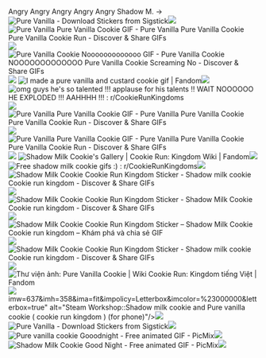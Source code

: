 Angry Angry Angry Angry Angry Shadow M. -> <img src="https://cdn.cdnstep.com/T9zG3kAN4q3VwQLd8RoM/3-1.png" alt="Pure Vanilla - Download Stickers from Sigstick"/>![](https://github.com/user-attachments/67431032-b7f1-438f-834b-2cb1e75ebc1e)
 <img src="https://i.pinimg.com/originals/11/91/46/119146089c21bd85d4340e91a0b26e52.gif" alt="Pure Vanilla Pure Vanilla Cookie GIF - Pure Vanilla Pure Vanilla Cookie  Pure Vanilla Cookie Run - Discover &amp; Share GIFs"/>![](https://github.com/user-attachments/22b79928-38ae-4104-8a95-70151dcc0dbe) <img src="https://media.tenor.com/pyMtS8EbsqwAAAAM/pure-vanilla-cookie-nooooooooooooo.gif" alt="Pure Vanilla Cookie Nooooooooooooo GIF - Pure Vanilla Cookie NOOOOOOOOOOOOO  Pure Vanilla Cookie Screaming No - Discover &amp; Share GIFs"/>![](https://github.com/user-attachments/cfbff348-7ce0-421f-8747-c616a89c5674)
 <img src="https://static.wikia.nocookie.net/6baad6a1-2e41-4d36-a059-a6b9d953ad65/scale-to-width/755" alt="I made a pure vanilla and custard cookie gif | Fandom"/>![](https://github.com/user-attachments/ae12e111-d74e-4c3c-ba26-c287c99bf929)
 <img src="https://preview.redd.it/omg-guys-hes-so-talented-applause-for-his-talents-wait-v0-coul0wtsg9ee1.gif?width=250&amp;auto=webp&amp;s=e5b124bc0b55bf2ca8910b7e624c9ac45a6593f0" alt="omg guys he&#39;s so talented !!! applause for his talents !! WAIT NOOOOOO HE  EXPLODED !!! AAHHHH !!! : r/CookieRunKingdoms"/>![](https://github.com/user-attachments/f125f929-d12a-4d86-864a-68b1dc6e7e6a)
 <img src="https://media.tenor.com/u3ZeaVMmVekAAAAM/cookie-run-pure-vanilla-cookie.gif" alt="Pure Vanilla Pure Vanilla Cookie GIF - Pure Vanilla Pure Vanilla Cookie  Pure Vanilla Cookie Run - Discover &amp; Share GIFs"/>![](https://github.com/user-attachments/0d193f63-612e-41b4-a335-4e10c219fef8)
  <img src="https://media.tenor.com/-wZRzlWmwgwAAAAM/eye-of-rah-pure-vanilla-cookie.gif" alt="Pure Vanilla Pure Vanilla Cookie GIF - Pure Vanilla Pure Vanilla Cookie  Pure Vanilla Cookie Run - Discover &amp; Share GIFs"/>![](https://github.com/user-attachments/eb96d6c2-3281-4ad7-accb-748f4f1a4556)
  <img src="https://static.wikia.nocookie.net/cookierunkingdom/images/3/35/Shadow_milk_gacha_sequence_1_animation.gif/revision/latest/scale-to-width-down/250?cb=20250119185243" alt="Shadow Milk Cookie&#39;s Gallery | Cookie Run: Kingdom Wiki | Fandom"/>![](https://github.com/user-attachments/942aff2a-50d2-454c-ad15-e98a05966b09)
 <img src="https://i.redd.it/rssuuqz6y4ne1.gif" alt="Free shadow milk cookie gifs :) : r/CookieRunKingdoms"/>![](https://github.com/user-attachments/31ac9d7a-6281-4fe4-b2ab-c8d1447274e7) <img src="https://media.tenor.com/eVW5_HMGhOAAAAAj/shadow-milk-cookie-cookie-run-kingdom.gif" alt="Shadow Milk Cookie Cookie Run Kingdom Sticker - Shadow milk cookie Cookie  run kingdom - Discover &amp; Share GIFs"/>![](https://github.com/user-attachments/89f49e66-1203-460b-8ead-b720ab9d6162) <img src="https://media.tenor.com/xW5ODgCd_WgAAAAj/shadow-milk-cookie-cookie-run-kingdom.gif" alt="Shadow Milk Cookie Cookie Run Kingdom Sticker - Shadow Milk Cookie Cookie  run kingdom - Discover &amp; Share GIFs"/>![](https://github.com/user-attachments/044e3dee-e77c-4074-a1a2-ff244ce66e2c) <img src="https://media.tenor.com/7iBkx3DdlekAAAAj/shadow-milk-cookie-cookie-run-kingdom.gif" alt="Shadow Milk Cookie Cookie Run Kingdom Sticker – Shadow Milk Cookie Cookie  run kingdom – Khám phá và chia sẻ GIF"/>![](https://github.com/user-attachments/29c3c4e7-a9f2-44f6-8fa5-1c3970b91d2e)
<img src="https://media.tenor.com/kB_iVqdOwOIAAAAj/shadow-milk-cookie-cookie-run-kingdom.gif" alt="Shadow Milk Cookie Cookie Run Kingdom Sticker - Shadow milk cookie Cookie  run kingdom - Discover &amp; Share GIFs"/>![](https://github.com/user-attachments/1886193d-7d5e-43ab-9fa8-ef33622c2747) <img src="https://static.wikia.nocookie.net/cookierunkingdom/images/8/88/Cookie0506-slide_back.gif/revision/latest/scale-to-width-down/250?cb=20220226023645" alt="Thư viện ảnh: Pure Vanilla Cookie | Wiki Cookie Run: Kingdom tiếng Việt |  Fandom"/>![](https://github.com/user-attachments/80f2931d-cfb0-4823-8664-3035d71967a5)imw=637&amp;imh=358&amp;ima=fit&amp;impolicy=Letterbox&amp;imcolor=%23000000&amp;letterbox=true" alt="Steam Workshop::Shadow milk cookie and Pure vanilla cookie ( cookie run  kingdom ) (for phone)"/>![](https://github.com/user-attachments/81b1788e-2454-41e7-9246-7376d0ff25dd)
 <img src="https://cdn.cdnstep.com/T9zG3kAN4q3VwQLd8RoM/2-1.png" alt="Pure Vanilla - Download Stickers from Sigstick"/>![](https://github.com/user-attachments/29d993c9-5fdd-4a80-9f1c-3ce6b014c92d) 
 <img src="https://img1.picmix.com/output/pic/normal/6/7/7/0/12350776_c3775.gif" alt="Pure vanilla cookie Gooodnight - Free animated GIF - PicMix"/>![](https://github.com/user-attachments/897ff9d4-b8a9-4122-8923-08913585cf35) <img src="https://img1.picmix.com/output/pic/normal/7/1/1/5/12355117_bd502.gif" alt="Shadow Milk Cookie Good Night - Free animated GIF - PicMix"/>![](https://github.com/user-attachments/9e609eda-e3e0-4b28-a4b5-70874e59dec6)










